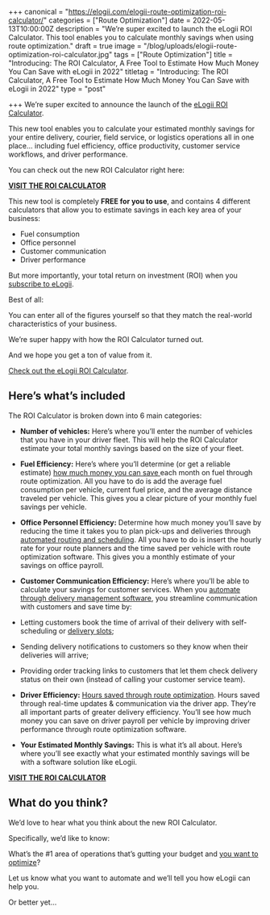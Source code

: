 +++
canonical = "https://elogii.com/elogii-route-optimization-roi-calculator/"
categories = ["Route Optimization"]
date = 2022-05-13T10:00:00Z
description = "We’re super excited to launch the eLogii ROI Calculator. This tool enables you to calculate monthly savings when using route optimization."
draft = true
image = "/blog/uploads/elogii-route-optimization-roi-calculator.jpg"
tags = ["Route Optimization"]
title = "Introducing: The ROI Calculator, A Free Tool to Estimate How Much Money You Can Save with eLogii in 2022"
titletag = "Introducing: The ROI Calculator, A Free Tool to Estimate How Much Money You Can Save with eLogii in 2022"
type = "post"

+++
We’re super excited to announce the launch of the [eLogii ROI Calculator](https://elogii.com/roi).

This new tool enables you to calculate your estimated monthly savings for your entire delivery, courier, field service, or logistics operations all in one place… including fuel efficiency, office productivity, customer service workflows, and driver performance.

You can check out the new ROI Calculator right here:

[**VISIT THE ROI CALCULATOR**](https://elogii.com/roi)

This new tool is completely **FREE for you to use**, and contains 4 different calculators that allow you to estimate savings in each key area of your business:

* Fuel consumption
* Office personnel
* Customer communication
* Driver performance

But more importantly, your total return on investment (ROI) when you [subscribe to eLogii](https://elogii.com/book-demo).

Best of all:

You can enter all of the figures yourself so that they match the real-world characteristics of your business.

We’re super happy with how the ROI Calculator turned out.

And we hope you get a ton of value from it.

[Check out the eLogii ROI Calculator](https://elogii.com/roi).

## Here’s what’s included

The ROI Calculator is broken down into 6 main categories:

* **Number of vehicles:** Here’s where you’ll enter the number of vehicles that you have in your driver fleet. This will help the ROI Calculator estimate your total monthly savings based on the size of your fleet.

* **Fuel Efficiency:** Here’s where you’ll determine (or get a reliable estimate) [how much money you can save ](https://elogii.com/blog/how-delivery-management-software-cuts-costs/)each month on fuel through route optimization. All you have to do is add the average fuel consumption per vehicle, current fuel price, and the average distance traveled per vehicle. This gives you a clear picture of your monthly fuel savings per vehicle.

* **Office Personnel Efficiency:** Determine how much money you’ll save by reducing the time it takes you to plan pick-ups and deliveries through [automated routing and scheduling](https://elogii.com/blog/vehicle-routing-and-scheduling-in-logistics/). All you have to do is insert the hourly rate for your route planners and the time saved per vehicle with route optimization software. This gives you a monthly estimate of your savings on office payroll.

* **Customer Communication Efficiency:** Here’s where you’ll be able to calculate your savings for customer services. When you [automate through delivery management software](https://elogii.com/blog/automated-last-mile-delivery/), you streamline communication with customers and save time by:

* Letting customers book the time of arrival of their delivery with self-scheduling or [delivery slots](https://elogii.com/blog/delivery-slots/);
* Sending delivery notifications to customers so they know when their deliveries will arrive;
* Providing order tracking links to customers that let them check delivery status on their own (instead of calling your customer service team).

* **Driver Efficiency:** [Hours saved through route optimization](https://elogii.com/blog/saving-time-with-delivery-management-software/). Hours saved through real-time updates & communication via the driver app. They’re all important parts of greater delivery efficiency. You’ll see how much money you can save on driver payroll per vehicle by improving driver performance through route optimization software.

* **Your Estimated Monthly Savings:** This is what it’s all about. Here’s where you’ll see exactly what your estimated monthly savings will be with a software solution like eLogii.

[**VISIT THE ROI CALCULATOR**](https://elogii.com/roi)

## What do you think?

We’d love to hear what you think about the new ROI Calculator.

Specifically, we’d like to know:

What’s the #1 area of operations that’s gutting your budget and [you want to optimize](https://elogii.com/blog/delivery-planning/)?

Let us know what you want to automate and we’ll tell you how eLogii can help you.

Or better yet…